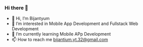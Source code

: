 ### Hi there 👋

- 👋 Hi, I’m Bijantyum
- 👀 I’m interested in Mobile App Development and Fullstack Web Development
- 🌱 I’m currently learning Mobile APp Development
- 📫 How to reach me bijantium.yt.32@gmail.com

<!---
Bintaaaa/Bintaaaa is a ✨ special ✨ repository because its `README.md` (this file) appears on your GitHub profile.
You can click the Preview link to take a look at your changes.
--->
